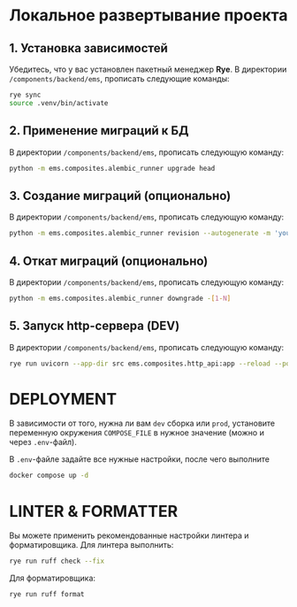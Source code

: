 # Локальное развертывание проекта

## 1. Установка зависимостей

Убедитесь, что у вас установлен пакетный менеджер **Rye**.
В директории `/components/backend/ems`, прописать следующие команды:

```bash
rye sync
source .venv/bin/activate
```

## 2. Применение миграций к БД

В директории `/components/backend/ems`, прописать следующую команду:

```bash
python -m ems.composites.alembic_runner upgrade head
```

## 3. Создание миграций (опционально)

В директории `/components/backend/ems`, прописать следующую команду:

```bash
python -m ems.composites.alembic_runner revision --autogenerate -m 'your_name'
```

## 4. Откат миграций (опционально)

В директории `/components/backend/ems`, прописать следующую команду:

```bash
python -m ems.composites.alembic_runner downgrade -[1-N]
```

## 5. Запуск http-сервера (DEV)

В директории `/components/backend/ems`, прописать следующую команду:

```bash
rye run uvicorn --app-dir src ems.composites.http_api:app --reload --port 3000 --host 0.0.0.0
```

# DEPLOYMENT
В зависимости от того, нужна ли вам `dev` сборка или `prod`, установите
переменную окружения `COMPOSE_FILE` в нужное значение (можно и
через `.env`-файл).

В `.env`-файле задайте все нужные настройки, после чего выполните
```bash
docker compose up -d
```

# LINTER & FORMATTER
Вы можете применить рекомендованные настройки линтера и форматировщика. Для линтера выполнить:
```bash
rye run ruff check --fix
```

Для форматировщика:
```bash
rye run ruff format
```
